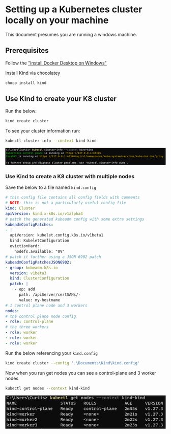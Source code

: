 # Setting up a Kubernetes cluster locally on your machine

This document presumes you are running a windows machine.

## Prerequisites

Follow the ["Install Docker Desktop on Windows"](https://docs.docker.com/desktop/install/windows-install/#install-docker-desktop-on-windows)

Install Kind via chocolatey

```bash
choco install kind
```

## Use Kind to create your K8 cluster

Run the below:

```bash
kind create cluster
```

To see your cluster information run:

```bash
kubectl cluster-info --context kind-kind
```

![kind1](../../assets/images/kind1.png "kind1.png")

### Use Kind to create a K8 cluster with multiple nodes

Save the below to a file named `kind.config`

```yaml
# this config file contains all config fields with comments
# NOTE: this is not a particularly useful config file
kind: Cluster
apiVersion: kind.x-k8s.io/v1alpha4
# patch the generated kubeadm config with some extra settings
kubeadmConfigPatches:
- |
  apiVersion: kubelet.config.k8s.io/v1beta1
  kind: KubeletConfiguration
  evictionHard:
    nodefs.available: "0%"
# patch it further using a JSON 6902 patch
kubeadmConfigPatchesJSON6902:
- group: kubeadm.k8s.io
  version: v1beta3
  kind: ClusterConfiguration
  patch: |
    - op: add
      path: /apiServer/certSANs/-
      value: my-hostname
# 1 control plane node and 3 workers
nodes:
# the control plane node config
- role: control-plane
# the three workers
- role: worker
- role: worker
- role: worker
```

Run the below referencing your `kind.config`

```bash
kind create cluster --config '.\Documents\Kind\kind.config'
```

Now when you run get nodes you can see a control-plane and 3 worker nodes

```bash
kubectl get nodes --context kind-kind
```

![kind2](../../assets/images/kind2.png "kind2.png")
